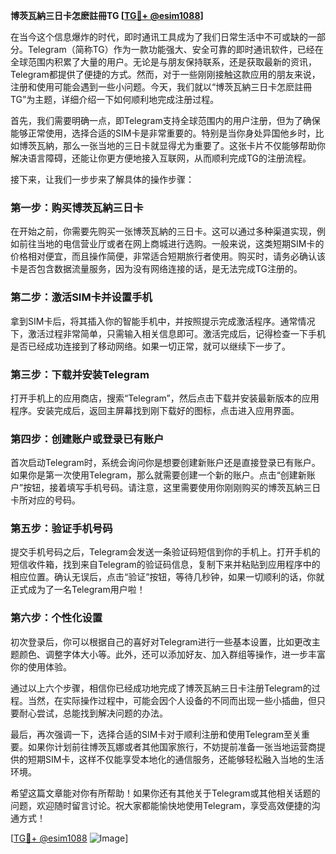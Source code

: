**博茨瓦納三日卡怎麽註冊TG [[TG💪+ @esim1088](https://t.me/s/esim1088)]**

在当今这个信息爆炸的时代，即时通讯工具成为了我们日常生活中不可或缺的一部分。Telegram（简称TG）作为一款功能强大、安全可靠的即时通讯软件，已经在全球范围内积累了大量的用户。无论是与朋友保持联系，还是获取最新的资讯，Telegram都提供了便捷的方式。然而，对于一些刚刚接触这款应用的朋友来说，注册和使用可能会遇到一些小问题。今天，我们就以“博茨瓦納三日卡怎麽註冊TG”为主题，详细介绍一下如何顺利地完成注册过程。

首先，我们需要明确一点，即Telegram支持全球范围内的用户注册，但为了确保能够正常使用，选择合适的SIM卡是非常重要的。特别是当你身处异国他乡时，比如博茨瓦納，那么一张当地的三日卡就显得尤为重要了。这张卡片不仅能够帮助你解决语言障碍，还能让你更方便地接入互联网，从而顺利完成TG的注册流程。

接下来，让我们一步步来了解具体的操作步骤：

### 第一步：购买博茨瓦納三日卡

在开始之前，你需要先购买一张博茨瓦納的三日卡。这可以通过多种渠道实现，例如前往当地的电信营业厅或者在网上商城进行选购。一般来说，这类短期SIM卡的价格相对便宜，而且操作简便，非常适合短期旅行者使用。购买时，请务必确认该卡是否包含数据流量服务，因为没有网络连接的话，是无法完成TG注册的。

### 第二步：激活SIM卡并设置手机

拿到SIM卡后，将其插入你的智能手机中，并按照提示完成激活程序。通常情况下，激活过程非常简单，只需输入相关信息即可。激活完成后，记得检查一下手机是否已经成功连接到了移动网络。如果一切正常，就可以继续下一步了。

### 第三步：下载并安装Telegram

打开手机上的应用商店，搜索“Telegram”，然后点击下载并安装最新版本的应用程序。安装完成后，返回主屏幕找到刚下载好的图标，点击进入应用界面。

### 第四步：创建账户或登录已有账户

首次启动Telegram时，系统会询问你是想要创建新账户还是直接登录已有账户。如果你是第一次使用Telegram，那么就需要创建一个新的账户。点击“创建新账户”按钮，接着填写手机号码。请注意，这里需要使用你刚刚购买的博茨瓦納三日卡所对应的号码。

### 第五步：验证手机号码

提交手机号码之后，Telegram会发送一条验证码短信到你的手机上。打开手机的短信收件箱，找到来自Telegram的验证码信息，复制下来并粘贴到应用程序中的相应位置。确认无误后，点击“验证”按钮，等待几秒钟，如果一切顺利的话，你就正式成为了一名Telegram用户啦！

### 第六步：个性化设置

初次登录后，你可以根据自己的喜好对Telegram进行一些基本设置，比如更改主题颜色、调整字体大小等。此外，还可以添加好友、加入群组等操作，进一步丰富你的使用体验。

通过以上六个步骤，相信你已经成功地完成了博茨瓦納三日卡注册Telegram的过程。当然，在实际操作过程中，可能会因个人设备的不同而出现一些小插曲，但只要耐心尝试，总能找到解决问题的办法。

最后，再次强调一下，选择合适的SIM卡对于顺利注册和使用Telegram至关重要。如果你计划前往博茨瓦娜或者其他国家旅行，不妨提前准备一张当地运营商提供的短期SIM卡，这样不仅能享受本地化的通信服务，还能够轻松融入当地的生活环境。

希望这篇文章能对你有所帮助！如果你还有其他关于Telegram或其他相关话题的问题，欢迎随时留言讨论。祝大家都能愉快地使用Telegram，享受高效便捷的沟通方式！

[[TG💪+ @esim1088](https://t.me/s/esim1088) ![Image](https://i.postimg.cc/4NQfJmqS/Snipaste-2025-05-13-00-14-12.png)]